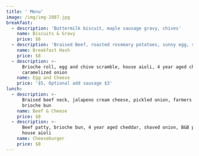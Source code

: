 ```yaml
---
title: ' Menu'
image: /img/img-2087.jpg
breakfast:
  - description: 'Buttermilk biscuit, maple sausage gravy, chives'
    name: Biscuits & Gravy
    price: $6
  - description: 'Braised Beef, roasted rosemary potatoes, sunny egg, smoked paprika aioli'
    name: Breakfast Hash
    price: $8
  - description: >-
      Brioche roll, egg and chive scramble, house aioli, 4 year aged cheddar,
      caramelized onion
    name: Egg and Cheese
    price: '$5, Optional add sausage $3'
lunch:
  - description: >-
      Braised beef neck, jalapeno cream cheese, pickled onion, farmers cheese,
      brioche bun
    name: Beef & Cheese
    price: $8
  - description: >-
      Beef patty, brioche bun, 4 year aged cheddar, shaved onion, B&B pickles,
      house aioli
    name: Cheeseburger
    price: $8
---
```


